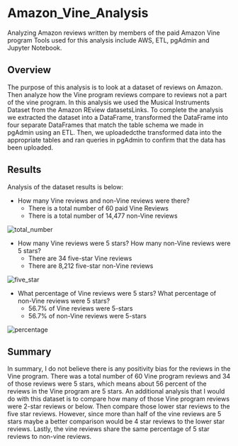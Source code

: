 # Amazon_Vine_Analysis
Analyzing Amazon reviews written by members of the paid Amazon Vine program
Tools used for this analysis include AWS, ETL, pgAdmin and Jupyter Notebook.
## Overview
  The purpose of this analysis is to look at a dataset of reviews on Amazon. Then analyze how the Vine program reviews compare to reviews not a part of the vine program.
  In this analysis we used the Musical Instruments Dataset from the Amazon REview datasetsLinks. To complete the analysis we extracted the dataset into a DataFrame, transformed the DataFrame into four separate DataFrames that match the table schema we made in pgAdmin using an ETL. Then, we uploadedcthe transformed data into the appropriate tables and ran queries in pgAdmin to confirm that the data has been uploaded.
## Results
Analysis of the dataset results is below:

- How many Vine reviews and non-Vine reviews were there?
  - There is a total number of 60 paid Vine Reviews
  - There is a total number of 14,477 non-Vine reviews

![total_number](https://user-images.githubusercontent.com/107289345/194428502-66e4b719-d553-43ca-834b-f877c95371b5.png)

- How many Vine reviews were 5 stars? How many non-Vine reviews were 5 stars?
  - There are 34 five-star Vine reviews
  - There are 8,212 five-star non-Vine reviews
  
 ![five_star](https://user-images.githubusercontent.com/107289345/194428530-4cc367a4-a671-4efb-bf6d-b6a37947d469.png)

- What percentage of Vine reviews were 5 stars? What percentage of non-Vine reviews were 5 stars?
  - 56.7% of Vine reviews were 5-stars
  - 56.7% of non-Vine reviews were 5-stars
  
![percentage](https://user-images.githubusercontent.com/107289345/194428554-35168978-ca2a-4d64-8bb8-8501d6c65d27.png)

## Summary
  In summary, I do not believe there is any positivity bias for the reviews in the Vine program. There was a total number of 60 Vine program reviews and 34 of those reviews were 5 stars, which means about 56 percent of the reviews in the Vine program are 5 stars. An additional analysis that I would do with this dataset is to compare how many of those Vine program reviews were 2-star reviews or below. Then compare those lower star reviews to the five star reviews. However, since more than half of the vine reviews are 5 stars maybe a better comparison would be 4 star reviews to the lower star reviews. Lastly, the vine reviews share the same percentage of 5 star reviews to non-vine reviews. 
